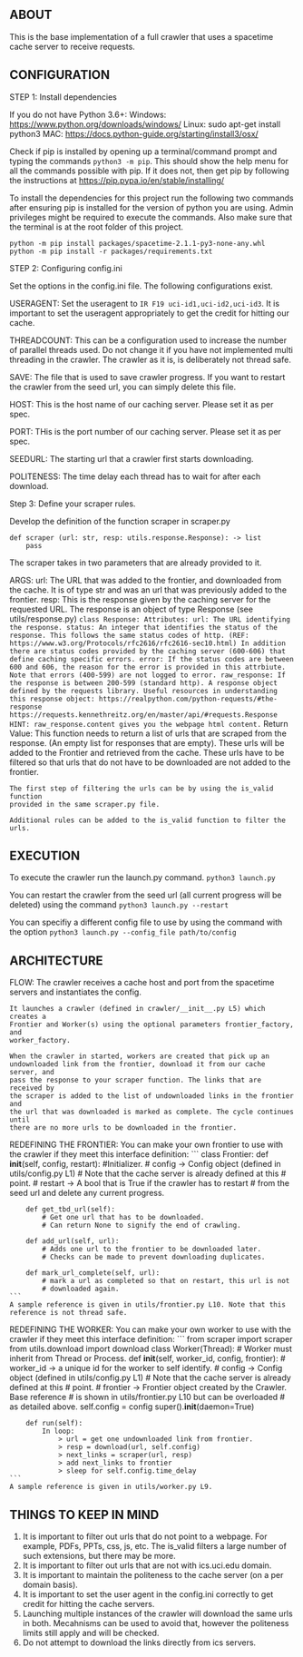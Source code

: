 ABOUT
-------------------------
This is the base implementation of a full crawler that uses a spacetime
cache server to receive requests.

CONFIGURATION
-------------------------
STEP 1: Install dependencies

If you do not have Python 3.6+:
Windows: https://www.python.org/downloads/windows/
Linux: sudo apt-get install python3
MAC: https://docs.python-guide.org/starting/install3/osx/

Check if pip is installed by opening up a terminal/command prompt and typing
the commands `python3 -m pip`. This should show the help menu for all the 
commands possible with pip. If it does not, then get pip by following the
instructions at https://pip.pypa.io/en/stable/installing/

To install the dependencies for this project run the following two commands
after ensuring pip is installed for the version of python you are using.
Admin privileges might be required to execute the commands. Also make sure
that the terminal is at the root folder of this project.
```
python -m pip install packages/spacetime-2.1.1-py3-none-any.whl
python -m pip install -r packages/requirements.txt
```

STEP 2: Configuring config.ini

Set the options in the config.ini file. The following
configurations exist.

USERAGENT: Set the useragent to `IR F19 uci-id1,uci-id2,uci-id3`. 
It is important to set the useragent appropriately to get the credit for 
hitting our cache.

THREADCOUNT: This can be a configuration used to increase the number of parallel
threads used. Do not change it if you have not implemented multi threading in
the crawler. The crawler as it is, is deliberately not thread safe.

SAVE: The file that is used to save crawler progress. If you want to restart the
crawler from the seed url, you can simply delete this file.

HOST: This is the host name of our caching server. Please set it as per spec.

PORT: THis is the port number of our caching server. Please set it as per spec.

SEEDURL: The starting url that a crawler first starts downloading.

POLITENESS: The time delay each thread has to wait for after each download.

Step 3: Define your scraper rules.

Develop the definition of the function scraper in scraper.py

```
def scraper (url: str, resp: utils.response.Response): -> list
    pass
```

The scraper takes in two parameters that are already provided to it.

ARGS:
    url:
        The URL that was added to the frontier, and downloaded from the cache.
        It is of type str and was an url that was previously added to the
        frontier.
    resp:
        This is the response given by the caching server for the requested URL.
        The response is an object of type Response (see utils/response.py)
        ```
        class Response:
            Attributes:
                url:
                    The URL identifying the response.
                status:
                    An integer that identifies the status of the response. This
                    follows the same status codes of http.
                    (REF: https://www.w3.org/Protocols/rfc2616/rfc2616-sec10.html)
                    In addition there are status codes provided by the caching
                    server (600-606) that define caching specific errors.
                error:
                    If the status codes are between 600 and 606, the reason for
                    the error is provided in this attrbiute. Note that errors
                    (400-599) are not logged to error.
                raw_response:
                    If the response is between 200-599 (standard http). A
                    response object defined by the requests library.
                    Useful resources in understanding this response object:
                        https://realpython.com/python-requests/#the-response
                        https://requests.kennethreitz.org/en/master/api/#requests.Response
                    HINT: raw_response.content gives you the webpage html content.
        ```
Return Value:
    This function needs to return a list of urls that are scraped from the
    response. (An empty list for responses that are empty). These urls will be
    added to the Frontier and retrieved from the cache. These urls have to be
    filtered so that urls that do not have to be downloaded are not added to the
    frontier.

    The first step of filtering the urls can be by using the is_valid function
    provided in the same scraper.py file.

    Additional rules can be added to the is_valid function to filter the urls.

EXECUTION
-------------------------

To execute the crawler run the launch.py command.
```python3 launch.py```

You can restart the crawler from the seed url
(all current progress will be deleted) using the command
```python3 launch.py --restart```

You can specifiy a different config file to use by using the command with the option
```python3 launch.py --config_file path/to/config```

ARCHITECTURE
-------------------------

FLOW: 
    The crawler receives a cache host and port from the spacetime servers
    and instantiates the config.

    It launches a crawler (defined in crawler/__init__.py L5) which creates a 
    Frontier and Worker(s) using the optional parameters frontier_factory, and
    worker_factory.

    When the crawler in started, workers are created that pick up an
    undownloaded link from the frontier, download it from our cache server, and
    pass the response to your scraper function. The links that are received by
    the scraper is added to the list of undownloaded links in the frontier and
    the url that was downloaded is marked as complete. The cycle continues until
    there are no more urls to be downloaded in the frontier.

REDEFINING THE FRONTIER:
    You can make your own frontier to use with the crawler if they meet this
    interface definition:
    ```
    class Frontier:
        def __init__(self, config, restart):
            #Initializer.
            # config -> Config object (defined in utils/config.py L1)
            #           Note that the cache server is already defined at this
            #           point.
            # restart -> A bool that is True if the crawler has to restart
            #           from the seed url and delete any current progress.

        def get_tbd_url(self):
            # Get one url that has to be downloaded.
            # Can return None to signify the end of crawling.

        def add_url(self, url):
            # Adds one url to the frontier to be downloaded later.
            # Checks can be made to prevent downloading duplicates.
        
        def mark_url_complete(self, url):
            # mark a url as completed so that on restart, this url is not
            # downloaded again.
    ```
    A sample reference is given in utils/frontier.py L10. Note that this
    reference is not thread safe.

REDEFINING THE WORKER:
    You can make your own worker to use with the crawler if they meet this
    interface definition:
    ```
    from scraper import scraper
    from utils.download import download
    class Worker(Thread): # Worker must inherit from Thread or Process.
        def __init__(self, worker_id, config, frontier):
            # worker_id -> a unique id for the worker to self identify.
            # config -> Config object (defined in utils/config.py L1)
            #           Note that the cache server is already defined at this
            #           point.
            # frontier -> Frontier object created by the Crawler. Base reference
            #           is shown in utils/frontier.py L10 but can be overloaded
            #           as detailed above.
            self.config = config
            super().__init__(daemon=True)

        def run(self):
            In loop:
                > url = get one undownloaded link from frontier.
                > resp = download(url, self.config)
                > next_links = scraper(url, resp)
                > add next_links to frontier
                > sleep for self.config.time_delay
    ```
    A sample reference is given in utils/worker.py L9.

THINGS TO KEEP IN MIND
-------------------------

1. It is important to filter out urls that do not point to a webpage. For
   example, PDFs, PPTs, css, js, etc. The is_valid filters a large number of
   such extensions, but there may be more.
2. It is important to filter out urls that are not with ics.uci.edu domain.
3. It is important to maintain the politeness to the cache server (on a per
   domain basis).
4. It is important to set the user agent in the config.ini correctly to get
   credit for hitting the cache servers.
5. Launching multiple instances of the crawler will download the same urls in
   both. Mecahnisms can be used to avoid that, however the politeness limits
   still apply and will be checked.
6. Do not attempt to download the links directly from ics servers.
